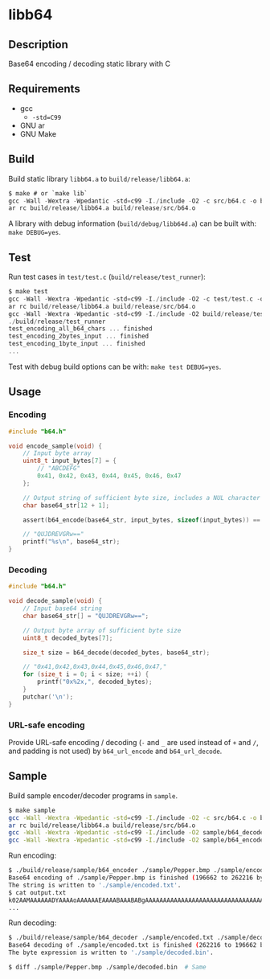 # libb64

## Description

Base64 encoding / decoding static library with C

## Requirements

- gcc
    - `-std=C99`
- GNU ar
- GNU Make

## Build

Build static library `libb64.a` to `build/release/libb64.a`:

```c
$ make # or `make lib`
gcc -Wall -Wextra -Wpedantic -std=c99 -I./include -O2 -c src/b64.c -o build/release/src/b64.o
ar rc build/release/libb64.a build/release/src/b64.o
```

A library with debug information (`build/debug/libb64d.a`) can be built with: `make DEBUG=yes`.

## Test

Run test cases in `test/test.c` (`build/release/test_runner`):

```c
$ make test
gcc -Wall -Wextra -Wpedantic -std=c99 -I./include -O2 -c test/test.c -o build/release/test/test.o
ar rc build/release/libb64.a build/release/src/b64.o
gcc -Wall -Wextra -Wpedantic -std=c99 -I./include -O2 build/release/test/test.o -L./build/release -lb64 -o build/release/test_runner
./build/release/test_runner
test_encoding_all_b64_chars ... finished
test_encoding_2bytes_input ... finished
test_encoding_1byte_input ... finished
...
```

Test with debug build options can be with: `make test DEBUG=yes`.

## Usage

### Encoding

```c
#include "b64.h"

void encode_sample(void) {
    // Input byte array
    uint8_t input_bytes[7] = {
        // "ABCDEFG"
        0x41, 0x42, 0x43, 0x44, 0x45, 0x46, 0x47
    };

    // Output string of sufficient byte size, includes a NUL character ('\0')
    char base64_str[12 + 1];

    assert(b64_encode(base64_str, input_bytes, sizeof(input_bytes)) == 12);

    // "QUJDREVGRw=="
    printf("%s\n", base64_str);
}
```

### Decoding

```c
#include "b64.h"

void decode_sample(void) {
    // Input base64 string
    char base64_str[] = "QUJDREVGRw==";

    // Output byte array of sufficient byte size
    uint8_t decoded_bytes[7];

    size_t size = b64_decode(decoded_bytes, base64_str);

    // "0x41,0x42,0x43,0x44,0x45,0x46,0x47,"
    for (size_t i = 0; i < size; ++i) {
        printf("0x%2x,", decoded_bytes);
    }
    putchar('\n');
}
```

### URL-safe encoding

Provide URL-safe encoding / decoding (`-` and `_` are used instead of `+` and `/`, and padding is not used) by `b64_url_encode` and `b64_url_decode`.

## Sample

Build sample encoder/decoder programs in `sample`.

```sh
$ make sample
gcc -Wall -Wextra -Wpedantic -std=c99 -I./include -O2 -c src/b64.c -o build/release/src/b64.o
ar rc build/release/libb64.a build/release/src/b64.o
gcc -Wall -Wextra -Wpedantic -std=c99 -I./include -O2 sample/b64_decoder.c -L./build/release -lb64 -o build/release/sample/b64_decoder
gcc -Wall -Wextra -Wpedantic -std=c99 -I./include -O2 sample/b64_encoder.c -L./build/release -lb64 -o build/release/sample/b64_encoder
```

Run encoding:

```sh
$ ./build/release/sample/b64_encoder ./sample/Pepper.bmp ./sample/encoded.txt
Base64 encoding of ./sample/Pepper.bmp is finished (196662 to 262216 bytes).
The string is written to './sample/encoded.txt'.
$ cat output.txt
k02AAMAAAAAADYAAAAoAAAAAAEAAAABAAABABgAAAAAAAAAAAAAAAAAAAAAAAAAAAAAAAAAAABcMHN+L3KAImd4KpKUWL26VbG3NbW5P8DGWMjEXs3HUsrDIU8rJUdHGWdDMU9LK
...
```

Run decoding:

```sh
$ ./build/release/sample/b64_decoder ./sample/encoded.txt ./sample/decoded.bin
Base64 decoding of ./sample/encoded.txt is finished (262216 to 196662 bytes).
The byte expression is written to './sample/decoded.bin'.

$ diff ./sample/Pepper.bmp ./sample/decoded.bin  # Same
```
